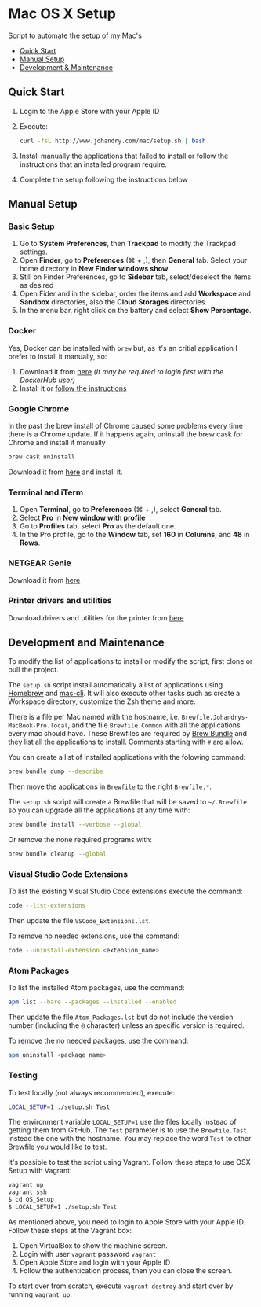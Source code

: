# Mac OS X Setup

Script to automate the setup of my Mac's

- [Quick Start](#quick-start)
- [Manual Setup](#manual-setup)
- [Development & Maintenance](#development-and-maintenance)

## Quick Start

1. Login to the Apple Store with your Apple ID

2. Execute:

   ```bash
   curl -fsL http://www.johandry.com/mac/setup.sh | bash
   ```

3. Install manually the applications that failed to install or follow the instructions that an installed program require.

4. Complete the setup following the instructions below

## Manual Setup

### Basic Setup

1. Go to **System Preferences**, then **Trackpad** to modify the Trackpad settings.
2. Open **Finder**, go to **Preferences** (&#8984; + ,), then **General** tab. Select your home directory in **New Finder windows show**.
3. Still on Finder Preferences, go to **Sidebar** tab, select/deselect the items as desired
4. Open Fider and in the sidebar, order the items and add **Workspace** and **Sandbox** directories, also the **Cloud Storages** directories.
5. In the menu bar, right click on the battery and select **Show Percentage**.

### Docker

Yes, Docker can be installed with `brew` but, as it's an critial application I prefer to install it manually, so:

1. Download it from [here](https://download.docker.com/mac/stable/Docker.dmg)
   *(It may be required to login first with the DockerHub user)*
2. Install it or [follow the instructions](https://docs.docker.com/docker-for-mac/install/)

### Google Chrome

In the past the brew install of Chrome caused some problems every time there is a Chrome update. If it happens again, uninstall the brew cask for Chrome and install it manually

```bash
brew cask uninstall
```

Download it from [here](https://www.google.com/chrome/) and install it.

### Terminal and iTerm

1. Open **Terminal**, go to **Preferences** (&#8984; + ,), select **General** tab.
2. Select **Pro** in **New window with profile**
3. Go to **Profiles** tab, select **Pro** as the default one.
4. In the Pro profile, go to the **Window** tab, set **160** in **Columns**, and **48** in **Rows**.

### NETGEAR Genie

Download it from [here](http://updates1.netgear.com/netgeargenie/mac/update/NETGEARGenieInstaller.dmg)

### Printer drivers and utilities

Download drivers and utilities for the printer from [here](https://epson.com/Support/Printers/All-In-Ones/WorkForce-Series/Epson-WorkForce-WF-3620/s/SPT_C11CD19201)

## Development and Maintenance

To modify the list of applications to install or modify the script, first clone or pull the project.

The `setup.sh` script install automatically a list of applications using [Homebrew](https://brew.sh/) and [mas-cli](https://github.com/mas-cli/mas). It will also execute other tasks such as create a Workspace directory, customize the Zsh theme and more.

There is a file per Mac named with the hostname, i.e. `Brewfile.Johandrys-MacBook-Pro.local`, and the file `Brewfile.Common` with all the applications every mac should have. These Brewfiles are required by [Brew Bundle](https://github.com/Homebrew/homebrew-bundle) and they list all the applications to install. Comments starting with `#` are allow.

You can create a list of installed applications with the folowing command:

```bash
brew bundle dump --describe
```

Then move the applications in `Brewfile` to the right `Brewfile.*`.

The `setup.sh` script will create a Brewfile that will be saved to `~/.Brewfile` so you can upgrade all the applications at any time with:

```bash
brew bundle install --verbose --global
```

Or remove the none required programs with:

```bash
brew bundle cleanup --global
```

### Visual Studio Code Extensions

To list the existing Visual Studio Code extensions execute the command:

```bash
code --list-extensions
```

Then update the file `VSCode_Extensions.lst`.

To remove no needed extensions, use the command:

```bash
code --uninstall-extension <extension_name>
```

### Atom Packages

To list the installed Atom packages, use the command:

```bash
apm list --bare --packages --installed --enabled
```

Then update the file `Atom_Packages.lst` but do not include the version number (including the `@` character) unless an specific version is required.

To remove the no needed packages, use the command:

```bash
apm uninstall <package_name>
```

### Testing

To test locally (not always recommended), execute:

```bash
LOCAL_SETUP=1 ./setup.sh Test
```

The environment variable `LOCAL_SETUP=1` use the files locally instead of getting them from GitHub. The `Test` parameter is to use the `Brewfile.Test` instead the one with the hostname. You may replace the word `Test` to other Brewfile you would like to test.

It's possible to test the script using Vagrant. Follow these steps to use OSX Setup with Vagrant:

```bash
vagrant up
vagrant ssh
$ cd OS_Setup
$ LOCAL_SETUP=1 ./setup.sh Test
```

As mentioned above, you need to login to Apple Store with your Apple ID. Follow these steps at the Vagrant box:

1. Open VirtualBox to show the machine screen.
2. Login with user `vagrant` password `vagrant`
3. Open Apple Store and login with your Apple ID
4. Follow the authentication process, then you can close the screen.

To start over from scratch, execute `vagrant destroy` and start over by running `vagrant up`.
